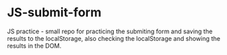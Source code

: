 # JS-submit-form
JS practice - small repo for practicing the submiting form and saving the results to the localStorage, also checking the localStorage and showing the results in the DOM.
